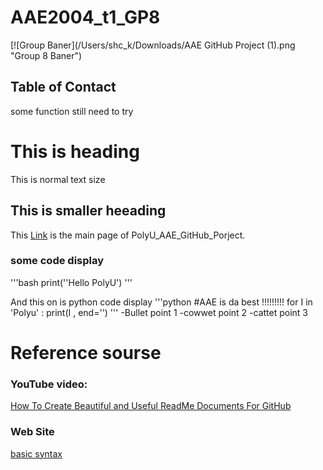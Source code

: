 # AAE2004_t1_GP8
[![Group Baner](/Users/shc_k/Downloads/AAE GitHub Project (1).png "Group 8 Baner")
<!--  TABLE OF CONTACT -->
## Table of Contact
some function still need to try 

# This is heading 
This is normal text size
## This is smaller heeading

This [Link](https://github.com/IPNL-POLYU/PolyU_AAE2004_Github_Project/blob/main/readme.md) is the main page of PolyU_AAE_GitHub_Porject.

### some code display
'''bash
print(''Hello PolyU')
'''

And this on is python code display
'''python
#AAE is da best !!!!!!!!!
for I in 'Polyu' :
    print(I , end='')
'''
-Bullet point 1
-cowwet point 2
-cattet point 3

# Reference sourse
### YouTube video:
[How To Create Beautiful and Useful ReadMe Documents For GitHub](https://youtu.be/a8CwpGARAsQ)

### Web Site
[basic syntax](https://www.markdownguide.org/basic-syntax)
